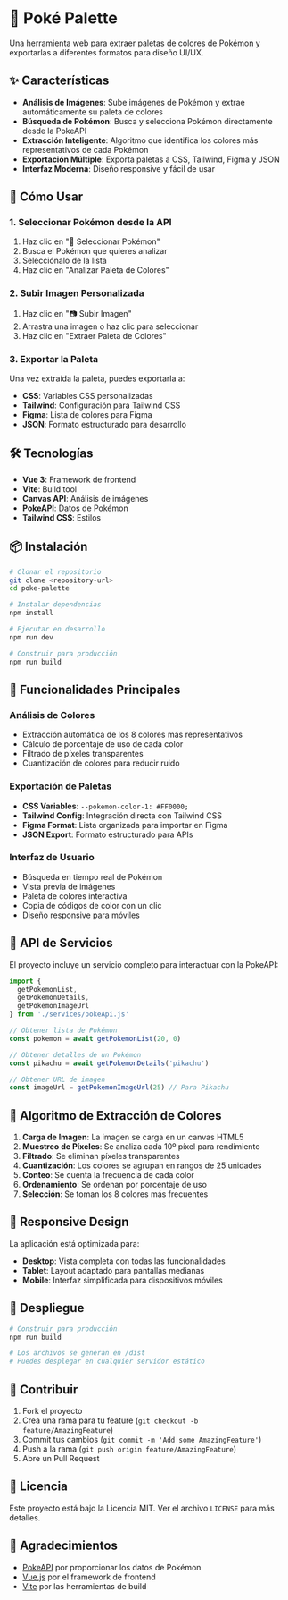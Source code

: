 # 🎨 Poké Palette

Una herramienta web para extraer paletas de colores de Pokémon y exportarlas a diferentes formatos para diseño UI/UX.

## ✨ Características

- **Análisis de Imágenes**: Sube imágenes de Pokémon y extrae automáticamente su paleta de colores
- **Búsqueda de Pokémon**: Busca y selecciona Pokémon directamente desde la PokeAPI
- **Extracción Inteligente**: Algoritmo que identifica los colores más representativos de cada Pokémon
- **Exportación Múltiple**: Exporta paletas a CSS, Tailwind, Figma y JSON
- **Interfaz Moderna**: Diseño responsive y fácil de usar

## 🚀 Cómo Usar

### 1. Seleccionar Pokémon desde la API
1. Haz clic en "🎯 Seleccionar Pokémon"
2. Busca el Pokémon que quieres analizar
3. Selecciónalo de la lista
4. Haz clic en "Analizar Paleta de Colores"

### 2. Subir Imagen Personalizada
1. Haz clic en "📷 Subir Imagen"
2. Arrastra una imagen o haz clic para seleccionar
3. Haz clic en "Extraer Paleta de Colores"

### 3. Exportar la Paleta
Una vez extraída la paleta, puedes exportarla a:
- **CSS**: Variables CSS personalizadas
- **Tailwind**: Configuración para Tailwind CSS
- **Figma**: Lista de colores para Figma
- **JSON**: Formato estructurado para desarrollo

## 🛠️ Tecnologías

- **Vue 3**: Framework de frontend
- **Vite**: Build tool
- **Canvas API**: Análisis de imágenes
- **PokeAPI**: Datos de Pokémon
- **Tailwind CSS**: Estilos

## 📦 Instalación

```bash
# Clonar el repositorio
git clone <repository-url>
cd poke-palette

# Instalar dependencias
npm install

# Ejecutar en desarrollo
npm run dev

# Construir para producción
npm run build
```

## 🎯 Funcionalidades Principales

### Análisis de Colores
- Extracción automática de los 8 colores más representativos
- Cálculo de porcentaje de uso de cada color
- Filtrado de píxeles transparentes
- Cuantización de colores para reducir ruido

### Exportación de Paletas
- **CSS Variables**: `--pokemon-color-1: #FF0000;`
- **Tailwind Config**: Integración directa con Tailwind CSS
- **Figma Format**: Lista organizada para importar en Figma
- **JSON Export**: Formato estructurado para APIs

### Interfaz de Usuario
- Búsqueda en tiempo real de Pokémon
- Vista previa de imágenes
- Paleta de colores interactiva
- Copia de códigos de color con un clic
- Diseño responsive para móviles

## 🔧 API de Servicios

El proyecto incluye un servicio completo para interactuar con la PokeAPI:

```javascript
import { 
  getPokemonList, 
  getPokemonDetails, 
  getPokemonImageUrl 
} from './services/pokeApi.js'

// Obtener lista de Pokémon
const pokemon = await getPokemonList(20, 0)

// Obtener detalles de un Pokémon
const pikachu = await getPokemonDetails('pikachu')

// Obtener URL de imagen
const imageUrl = getPokemonImageUrl(25) // Para Pikachu
```

## 🎨 Algoritmo de Extracción de Colores

1. **Carga de Imagen**: La imagen se carga en un canvas HTML5
2. **Muestreo de Píxeles**: Se analiza cada 10º píxel para rendimiento
3. **Filtrado**: Se eliminan píxeles transparentes
4. **Cuantización**: Los colores se agrupan en rangos de 25 unidades
5. **Conteo**: Se cuenta la frecuencia de cada color
6. **Ordenamiento**: Se ordenan por porcentaje de uso
7. **Selección**: Se toman los 8 colores más frecuentes

## 📱 Responsive Design

La aplicación está optimizada para:
- **Desktop**: Vista completa con todas las funcionalidades
- **Tablet**: Layout adaptado para pantallas medianas
- **Mobile**: Interfaz simplificada para dispositivos móviles

## 🚀 Despliegue

```bash
# Construir para producción
npm run build

# Los archivos se generan en /dist
# Puedes desplegar en cualquier servidor estático
```

## 🤝 Contribuir

1. Fork el proyecto
2. Crea una rama para tu feature (`git checkout -b feature/AmazingFeature`)
3. Commit tus cambios (`git commit -m 'Add some AmazingFeature'`)
4. Push a la rama (`git push origin feature/AmazingFeature`)
5. Abre un Pull Request

## 📄 Licencia

Este proyecto está bajo la Licencia MIT. Ver el archivo `LICENSE` para más detalles.

## 🙏 Agradecimientos

- [PokeAPI](https://pokeapi.co/) por proporcionar los datos de Pokémon
- [Vue.js](https://vuejs.org/) por el framework de frontend
- [Vite](https://vitejs.dev/) por las herramientas de build
